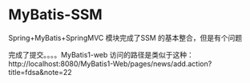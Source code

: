 # MyBatis-SSM
Spring+MyBatis+SpringMVC
模块完成了SSM 的基本整合，但是有个问题     

完成了提交。。。。MyBatis1-web
访问的路径是类似于这种：http://localhost:8080/MyBatis1-Web/pages/news/add.action?title=fdsa&note=22
